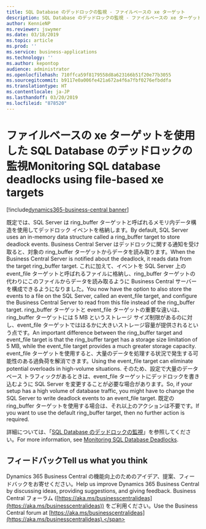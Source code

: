 ```yaml
---
title: SQL Database のデッドロックの監視 - ファイルベースの xe ターゲット
description: SQL Database のデッドロックの監視 - ファイルベースの xe ターゲット
author: KennieNP
ms.reviewer: jswymer
ms.date: 03/18/2019
ms.topic: article
ms.prod: ''
ms.service: business-applications
ms.technology: ''
ms.author: kepontop
audience: administrator
ms.openlocfilehash: 710ffca59f8179558d8a623166b51f20e77b3055
ms.sourcegitcommit: b9117e0a006fe421a672a4f6a7fbf0276efbddfa
ms.translationtype: HT
ms.contentlocale: ja-JP
ms.lasthandoff: 03/20/2019
ms.locfileid: "878520"
---
```

# <a name="monitoring-sql-database-deadlocks-using-file-based-xe-targets"></a><span data-ttu-id="370be-103">ファイルベースの xe ターゲットを使用した SQL Database のデッドロックの監視</span><span class="sxs-lookup"><span data-stu-id="370be-103">Monitoring SQL database deadlocks using file-based xe targets</span></span>

[!include[dynamics365-business-central banner](../includes/dynamics365-business-central.md)]

<span data-ttu-id="370be-104">既定では、SQL Server は ring_buffer ターゲットと呼ばれるメモリ内データ構造を使用してデッドロック イベントを格納します。</span><span class="sxs-lookup"><span data-stu-id="370be-104">By default, SQL Server uses an in-memory data structure called a ring_buffer target to store deadlock events.</span></span> <span data-ttu-id="370be-105">Business Central Server はデッドロックに関する通知を受け取ると、対象の ring_buffer ターゲットからデータを読み取ります。</span><span class="sxs-lookup"><span data-stu-id="370be-105">When the Business Central Server is notified about the deadlock, it reads data from the target ring_buffer target.</span></span> <span data-ttu-id="370be-106">これに加えて、イベントを SQL Server 上の event_file ターゲットと呼ばれるファイルに格納し、ring_buffer ターゲットの代わりにこのファイルからデータを読み取るように Business Central サーバーを構成できるようになりました。</span><span class="sxs-lookup"><span data-stu-id="370be-106">You now have the option to also store the events to a file on the SQL Server, called an event_file target, and configure the Business Central Server to read from this file instead of the ring_buffer target.</span></span> <span data-ttu-id="370be-107">ring_buffer ターゲットと event_file ターゲットの重要な違いは、ring_buffer ターゲットには 5 MB というストレージ サイズ制限があるのに対し、event_file ターゲットでははるかに大きいストレージ容量が提供されるという点です。</span><span class="sxs-lookup"><span data-stu-id="370be-107">An important difference between the ring_buffer target and event_file target is that the ring_buffer target has a storage size limitation of 5 MB, while the event_file target provides a much greater storage capacity.</span></span> <span data-ttu-id="370be-108">event_file ターゲットを使用すると、大量のデータを処理する状況で発生する可能性のある過負荷を解消できます。</span><span class="sxs-lookup"><span data-stu-id="370be-108">Using the event_file target can eliminate potential overloads in high-volume situations.</span></span> <span data-ttu-id="370be-109">そのため、設定で大量のデータベース トラフィックがあるときは、event_file ターゲットにデッドロックを書き込むように SQL Server を変更することが必要な場合があります。</span><span class="sxs-lookup"><span data-stu-id="370be-109">So, if your setup has a high volume of database traffic, you might have to change the SQL Server to write deadlock events to an event_file target.</span></span> <span data-ttu-id="370be-110">既定の ring_buffer ターゲットを使用する場合は、それ以上のアクションは不要です。</span><span class="sxs-lookup"><span data-stu-id="370be-110">If you want to use the default ring_buffer target, then no further action is required.</span></span>

<span data-ttu-id="370be-111">詳細については、「[SQL Database のデッドロックの監視](https://docs.microsoft.com/dynamics365/business-central/dev-itpro/administration/monitor-database-deadlocks#configure-where-to-store-deadlock-events)」を参照してください。</span><span class="sxs-lookup"><span data-stu-id="370be-111">For more information, see [Monitoring SQL Database Deadlocks](https://docs.microsoft.com/dynamics365/business-central/dev-itpro/administration/monitor-database-deadlocks#configure-where-to-store-deadlock-events).</span></span>

## <a name="tell-us-what-you-think"></a><span data-ttu-id="370be-112">フィードバック</span><span class="sxs-lookup"><span data-stu-id="370be-112">Tell us what you think</span></span>
<span data-ttu-id="370be-113">Dynamics 365 Business Central の機能向上のためのアイデア、提案、フィードバックをお寄せください。</span><span class="sxs-lookup"><span data-stu-id="370be-113">Help us improve Dynamics 365 Business Central by discussing ideas, providing suggestions, and giving feedback.</span></span> <span data-ttu-id="370be-114">Business Central フォーラム ([https://aka.ms/businesscentralideas](https://aka.ms/businesscentralideas)) をご利用ください。</span><span class="sxs-lookup"><span data-stu-id="370be-114">Use the Business Central forum at [https://aka.ms/businesscentralideas](https://aka.ms/businesscentralideas).</span></span>
